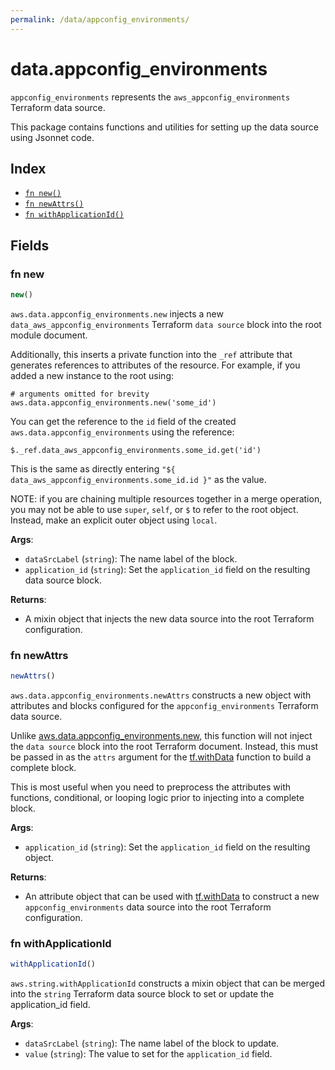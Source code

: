 ```yaml
---
permalink: /data/appconfig_environments/
---
```


# data.appconfig_environments

`appconfig_environments` represents the `aws_appconfig_environments` Terraform data source.



This package contains functions and utilities for setting up the data source using Jsonnet code.


## Index

* [`fn new()`](#fn-new)
* [`fn newAttrs()`](#fn-newattrs)
* [`fn withApplicationId()`](#fn-withapplicationid)

## Fields

### fn new

```ts
new()
```


`aws.data.appconfig_environments.new` injects a new `data_aws_appconfig_environments` Terraform `data source`
block into the root module document.

Additionally, this inserts a private function into the `_ref` attribute that generates references to attributes of the
resource. For example, if you added a new instance to the root using:

    # arguments omitted for brevity
    aws.data.appconfig_environments.new('some_id')

You can get the reference to the `id` field of the created `aws.data.appconfig_environments` using the reference:

    $._ref.data_aws_appconfig_environments.some_id.get('id')

This is the same as directly entering `"${ data_aws_appconfig_environments.some_id.id }"` as the value.

NOTE: if you are chaining multiple resources together in a merge operation, you may not be able to use `super`, `self`,
or `$` to refer to the root object. Instead, make an explicit outer object using `local`.

**Args**:
  - `dataSrcLabel` (`string`): The name label of the block.
  - `application_id` (`string`): Set the `application_id` field on the resulting data source block.

**Returns**:
- A mixin object that injects the new data source into the root Terraform configuration.


### fn newAttrs

```ts
newAttrs()
```


`aws.data.appconfig_environments.newAttrs` constructs a new object with attributes and blocks configured for the `appconfig_environments`
Terraform data source.

Unlike [aws.data.appconfig_environments.new](#fn-new), this function will not inject the `data source`
block into the root Terraform document. Instead, this must be passed in as the `attrs` argument for the
[tf.withData](https://github.com/tf-libsonnet/core/tree/main/docs#fn-withdata) function to build a complete block.

This is most useful when you need to preprocess the attributes with functions, conditional, or looping logic prior to
injecting into a complete block.

**Args**:
  - `application_id` (`string`): Set the `application_id` field on the resulting object.

**Returns**:
  - An attribute object that can be used with [tf.withData](https://github.com/tf-libsonnet/core/tree/main/docs#fn-withdata) to construct a new `appconfig_environments` data source into the root Terraform configuration.


### fn withApplicationId

```ts
withApplicationId()
```

`aws.string.withApplicationId` constructs a mixin object that can be merged into the `string`
Terraform data source block to set or update the application_id field.



**Args**:
  - `dataSrcLabel` (`string`): The name label of the block to update.
  - `value` (`string`): The value to set for the `application_id` field.
